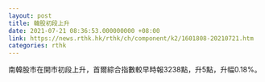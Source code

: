 ```yaml
---
layout: post
title: 韓股初段上升
date: 2021-07-21 08:36:53.000000000 +08:00
link: https://news.rthk.hk/rthk/ch/component/k2/1601808-20210721.htm
categories: rthk
---
```


南韓股市在開市初段上升，首爾綜合指數較早時報3238點，升5點，升幅0.18%。
